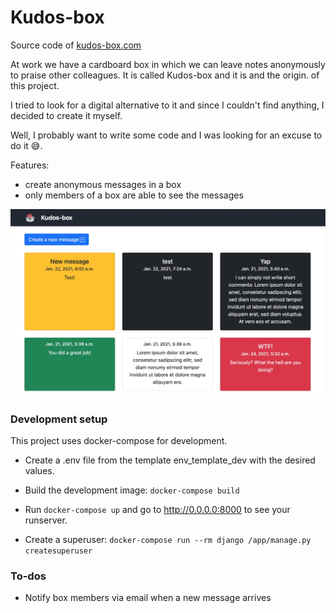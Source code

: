 # Kudos-box
Source code of  [kudos-box.com](https://kudos-box.com)

At work we have a cardboard box in which we can leave notes anonymously 
to praise other colleagues. It is called Kudos-box and it is and the origin.
of this project. 

I tried to look for a digital alternative to it and since I couldn't find anything, 
I decided to create it myself.

Well, I probably want to write some code and I was looking for an excuse to do it 😅.

Features:
- create anonymous messages in a box 
- only members of a box are able to see the messages

![Kudos-box](https://github.com/abel-castro/kudos-box/blob/main/screenshot.jpg)

### Development setup
This project uses docker-compose for development. 
- Create a .env file from the template env_template_dev with the desired values.

- Build the development image: ```docker-compose build ```

- Run ```docker-compose up``` and go to http://0.0.0.0:8000
to see your runserver.

- Create a superuser:
```docker-compose run --rm django /app/manage.py createsuperuser ```

### To-dos
- Notify box members via email when a new message arrives

